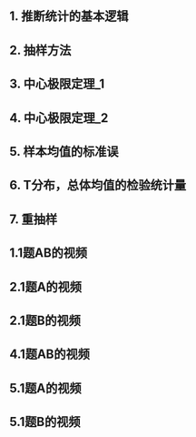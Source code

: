 


## 1. 推断统计的基本逻辑  
## 2. 抽样方法  
## 3. 中心极限定理_1  
## 4. 中心极限定理_2  
## 5. 样本均值的标准误  
## 6. T分布，总体均值的检验统计量  
## 7. 重抽样  

## 1.1题AB的视频  
## 2.1题A的视频  
## 2.1题B的视频  
## 4.1题AB的视频  
## 5.1题A的视频  
## 5.1题B的视频